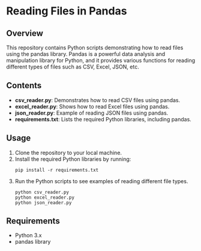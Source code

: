 # Reading Files in Pandas

## Overview
This repository contains Python scripts demonstrating how to read files using the pandas library. Pandas is a powerful data analysis and manipulation library for Python, and it provides various functions for reading different types of files such as CSV, Excel, JSON, etc.

## Contents
- **csv_reader.py**: Demonstrates how to read CSV files using pandas.
- **excel_reader.py**: Shows how to read Excel files using pandas.
- **json_reader.py**: Example of reading JSON files using pandas.
- **requirements.txt**: Lists the required Python libraries, including pandas.

## Usage
1. Clone the repository to your local machine.
2. Install the required Python libraries by running:
   ```
   pip install -r requirements.txt
   ```
3. Run the Python scripts to see examples of reading different file types.
   ```
   python csv_reader.py
   python excel_reader.py
   python json_reader.py
   ```

## Requirements
- Python 3.x
- pandas library
